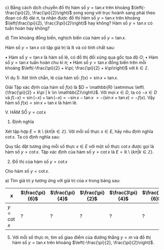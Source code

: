 c) Bằng cách dịch chuyển đồ thị hàm số $y = \tan x$ trên khoảng $\left(-\frac{\pi}{2}, \frac{\pi}{2}\right)$ song song với trục hoành sang phải theo đoạn có độ dài $\pi$, ta nhận được đồ thị hàm số $y = \tan x$ trên khoảng $\left(\frac{\pi}{2}, \frac{3\pi}{2}\right)$ hay không? Hàm số $y = \tan x$ có tuần hoàn hay không?

d) Tìm khoảng đồng biến, nghịch biến của hàm số $y = \tan x$.

Hàm số $y = \tan x$ có tập giá trị là $\mathbb{R}$ và có tính chất sau:

• Hàm số $y = \tan x$ là hàm số lẻ, có đồ thị đối xứng qua gốc tọa độ $O$;
• Hàm số $y = \tan x$ tuần hoàn chu kì $\pi$;
• Hàm số $y = \tan x$ đồng biến trên mỗi khoảng $\left(-\frac{\pi}{2} + k\pi; \frac{\pi}{2} + k\pi\right)$ với $k \in \mathbb{Z}$.

Ví dụ 5: Xét tính chẵn, lẻ của hàm số: $f(x) = \sin x + \tan x$.

Giải
Tập xác định của hàm số $f(x)$ là $D = \mathbb{R} \setminus \left\{\frac{\pi}{2} + k\pi | k \in \mathbb{Z}\right\}$.
Với mọi $x \in D$, ta có $-x \in D$
và $f(-x) = \sin(-x) + \tan(-x) = -\sin x - \tan x$
$= -(\sin x + \tan x) = -f(x)$.
Vậy hàm số $f(x) = \sin x + \tan x$ là hàm lẻ.

V. HÀM SỐ $y = \cot x$

1. Định nghĩa

Xét tập hợp $E = \mathbb{R} \setminus \{k\pi | k \in \mathbb{Z}\}$. Với mỗi số thực $x \in E$, hãy nêu định nghĩa $\cot x$.
Ta có định nghĩa sau:

Quy tắc đặt tương ứng mỗi số thực $x \in E$ với một số thực $\cot x$ được gọi là hàm số $y = \cot x$. Tập xác định của hàm số $y = \cot x$ là $E = \mathbb{R} \setminus \{k\pi | k \in \mathbb{Z}\}$.

2. Đồ thị của hàm số $y = \cot x$

Cho hàm số $y = \cot x$.

a) Tìm giá trị $y$ tương ứng với giá trị của $x$ trong bảng sau:

| $x$ | $\frac{\pi}{6}$ | $\frac{\pi}{4}$ | $\frac{\pi}{2}$ | $\frac{3\pi}{4}$ | $\frac{5\pi}{6}$ |
|-----|---------------|---------------|---------------|----------------|----------------|
| $y = \cot x$ | ? | ? | ? | ? | ? |

5. Với mỗi số thực $m$, tìm số giao điểm của đường thẳng $y = m$ và đồ thị hàm số $y = \tan x$ trên khoảng $\left(-\frac{\pi}{2}, \frac{\pi}{2}\right)$.